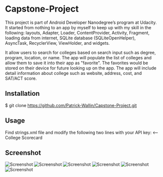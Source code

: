 # Capstone-Project
This project is part of Android Developer Nanodegree’s program at Udacity.  It started from nothing to an app by myself to keep up with my skill in the following: layouts, Adapter, Loader, ContentProvider, Activity, Fragment, loading data from internet, SQLite database (SQLiteOpenHelper), AsyncTask, RecyclerView, ViewHolder, and widgets.

It allow users to search for colleges based on search input such as degree, program, location, or name.  The app will populate the list of colleges and allow them to save it into their app as "favorite".  The favorites would be stored on their device for future looking up on the app.  The app will include detail information about college such as website, address, cost, and SAT/ACT score.

## Installation

$ git clone https://github.com/Patrick-Wallin/Capstone-Project.git

## Usage

Find strings.xml file and modify the following two lines with your API key:
<string name="api_key_for_nearbycolleges"></string>
<string name="api_key"></string> <-- College Scorecard

## Screenshot

![Screenshot](../master/screenshots/CollegeInformation-Screenshot-1.PNG)
![Screenshot](../master/screenshots/CollegeInformation-Screenshot-2.PNG)
![Screenshot](../master/screenshots/CollegeInformation-Screenshot-3.PNG)
![Screenshot](../master/screenshots/CollegeInformation-Screenshot-4.PNG)
![Screenshot](../master/screenshots/CollegeInformation-Screenshot-5.PNG)
![Screenshot](../master/screenshots/CollegeInformation-Screenshot-6.PNG)

